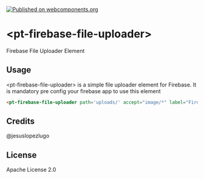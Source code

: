 [![Published on webcomponents.org](https://img.shields.io/badge/webcomponents.org-published-blue.svg)](https://www.webcomponents.org/element/plustteam/pt-firebase-file-uploader)
# \<pt-firebase-file-uploader\>

Firebase File Uploader Element

## Usage

\<pt-firebase-file-uploader\> is a simple file uploader element for Firebase. It is mandatory pre config your firebase app to use this element

<!---
```
<custom-element-demo>
  <template>
    <script src="../webcomponentsjs/webcomponents-lite.js"></script>
    <link rel="import" href="pt-firebase-file-uploader.html">
    <style>
    </style>
    <next-code-block></next-code-block>
  </template>
</custom-element-demo>
```
-->
```html
<pt-firebase-file-uploader path='uploads/' accept="image/*" label="Firebase File Uploader" multiple></pt-firebase-file-uploader>
```


## Credits

@jesuslopezlugo

## License

Apache License 2.0